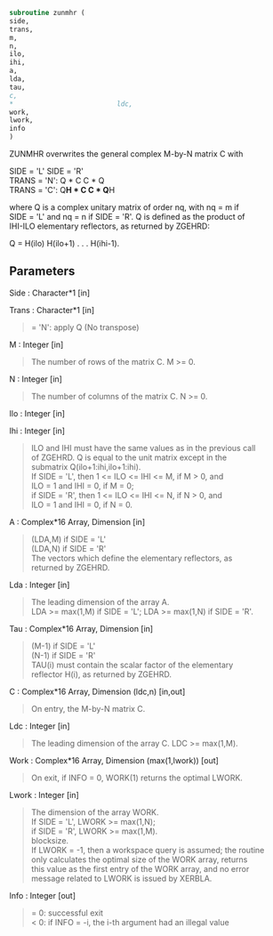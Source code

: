 ```fortran  
subroutine zunmhr (  
side,  
trans,  
m,  
n,  
ilo,  
ihi,  
a,  
lda,  
tau,  
c,  
*                          ldc,  
work,  
lwork,  
info  
)  
```  
  
ZUNMHR overwrites the general complex M-by-N matrix C with  
  
SIDE = 'L'     SIDE = 'R'  
TRANS = 'N':      Q * C          C * Q  
TRANS = 'C':      Q**H * C       C * Q**H  
  
where Q is a complex unitary matrix of order nq, with nq = m if  
SIDE = 'L' and nq = n if SIDE = 'R'. Q is defined as the product of  
IHI-ILO elementary reflectors, as returned by ZGEHRD:  
  
Q = H(ilo) H(ilo+1) . . . H(ihi-1).  
  
## Parameters  
Side : Character*1 [in]  
  
Trans : Character*1 [in]  
> = 'N': apply Q  (No transpose)  
  
M : Integer [in]  
> The number of rows of the matrix C. M >= 0.  
  
N : Integer [in]  
> The number of columns of the matrix C. N >= 0.  
  
Ilo : Integer [in]  
  
Ihi : Integer [in]  
> ILO and IHI must have the same values as in the previous call  
> of ZGEHRD. Q is equal to the unit matrix except in the  
> submatrix Q(ilo+1:ihi,ilo+1:ihi).  
> If SIDE = 'L', then 1 <= ILO <= IHI <= M, if M > 0, and  
> ILO = 1 and IHI = 0, if M = 0;  
> if SIDE = 'R', then 1 <= ILO <= IHI <= N, if N > 0, and  
> ILO = 1 and IHI = 0, if N = 0.  
  
A : Complex*16 Array, Dimension [in]  
> (LDA,M) if SIDE = 'L'  
> (LDA,N) if SIDE = 'R'  
> The vectors which define the elementary reflectors, as  
> returned by ZGEHRD.  
  
Lda : Integer [in]  
> The leading dimension of the array A.  
> LDA >= max(1,M) if SIDE = 'L'; LDA >= max(1,N) if SIDE = 'R'.  
  
Tau : Complex*16 Array, Dimension [in]  
> (M-1) if SIDE = 'L'  
> (N-1) if SIDE = 'R'  
> TAU(i) must contain the scalar factor of the elementary  
> reflector H(i), as returned by ZGEHRD.  
  
C : Complex*16 Array, Dimension (ldc,n) [in,out]  
> On entry, the M-by-N matrix C.  
  
Ldc : Integer [in]  
> The leading dimension of the array C. LDC >= max(1,M).  
  
Work : Complex*16 Array, Dimension (max(1,lwork)) [out]  
> On exit, if INFO = 0, WORK(1) returns the optimal LWORK.  
  
Lwork : Integer [in]  
> The dimension of the array WORK.  
> If SIDE = 'L', LWORK >= max(1,N);  
> if SIDE = 'R', LWORK >= max(1,M).  
> blocksize.  
> If LWORK = -1, then a workspace query is assumed; the routine  
> only calculates the optimal size of the WORK array, returns  
> this value as the first entry of the WORK array, and no error  
> message related to LWORK is issued by XERBLA.  
  
Info : Integer [out]  
> = 0:  successful exit  
> < 0:  if INFO = -i, the i-th argument had an illegal value  
  
